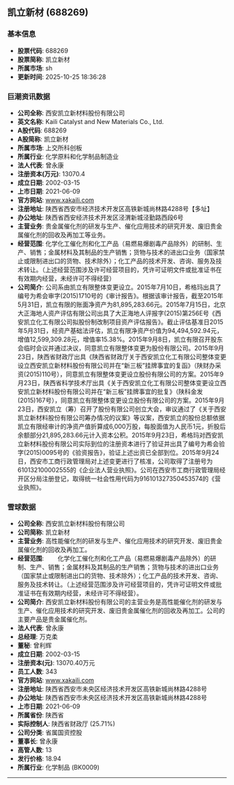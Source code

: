## 凯立新材 (688269)

### 基本信息

- **股票代码**: 688269
- **股票简称**: 凯立新材
- **所属市场**: sh
- **更新时间**: 2025-10-25 18:36:28

### 巨潮资讯数据

- **公司全称**: 西安凯立新材料股份有限公司
- **英文名称**: Kaili Catalyst and New Materials Co., Ltd.
- **A股代码**: 688269
- **A股简称**: 凯立新材
- **所属市场**: 上交所科创板
- **所属行业**: 化学原料和化学制品制造业
- **法人代表**: 曾永康
- **注册资本(万元)**: 13070.4
- **成立日期**: 2002-03-15
- **上市日期**: 2021-06-09
- **官方网站**: www.xakaili.com
- **注册地址**: 陕西省西安市经济技术开发区高铁新城尚林路4288号【多址】
- **办公地址**: 陕西省西安经济技术开发区泾渭新城泾勤路西段6号
- **主营业务**: 贵金属催化剂的研发与生产、催化应用技术的研究开发、废旧贵金属催化剂的回收及再加工等业务。
- **经营范围**: 化学化工催化剂和化工产品（易燃易爆剧毒产品除外）的研制、生产、销售；金属材料及其制品的生产销售；货物与技术的进出口业务（国家禁止或限制进出口的货物、技术除外）；化工产品的技术开发、咨询、服务及技术转让。（上述经营范围涉及许可经营项目的，凭许可证明文件或批准证书在有效期内经营，未经许可不得经营）
- **公司简介**: 公司系由凯立有限整体变更设立。2015年7月10日，希格玛出具了编号为希会审字(2015)1710号的《审计报告》。根据该审计报告，截至2015年5月31日，凯立有限的账面净资产为81,895,283.66元。2015年7月15日，北京大正海地人资产评估有限公司出具了大正海地人评报字(2015)第256E号《西安凯立化工有限公司拟股份制改制项目资产评估报告》。截止评估基准日2015年5月31日，经资产基础法评估，凯立有限净资产价值为94,494,592.94元，增值12,599,309.28元，增值率15.38%。2015年9月8日，凯立有限召开股东会临时会议并通过决议，同意凯立有限整体变更为股份有限公司。2015年9月23日，陕西省财政厅出具《陕西省财政厅关于西安凯立化工有限公司整体变更设立西安凯立新材料股份有限公司并在“新三板”挂牌事宜的复函》（陕财办采资(2015)110号），同意凯立有限整体变更设立股份有限公司的方案。2015年9月23日，陕西省科学技术厅出具《关于西安凯立化工有限公司整体变更设立西安凯立新材料股份有限公司并在“新三板”挂牌事宜的批复》（陕科金发(2015)167号），同意凯立有限整体变更设立股份有限公司的方案。2015年9月23日，西安凯立（筹）召开了股份有限公司创立大会，审议通过了《关于西安凯立新材料股份有限公司筹办情况的议案》等议案，西安凯立的股份总额依据凯立有限经审计的净资产值折算成6,000万股，每股面值为人民币1元，折股后余额部分21,895,283.66元计入资本公积。2015年9月23日，希格玛对西安凯立新材料股份有限公司实际到位的注册资本进行了验证并出具了编号为希会验字(2015)0095号的《验资报告》，验证上述出资已全部到位。2015年9月24日，西安市工商行政管理局对上述变更进行了核准，公司取得了注册号为610132100002555的《企业法人营业执照》。公司在西安市工商行政管理局经开区分局注册登记，取得统一社会性用代码为916101327350453574的《营业执照》。

### 雪球数据

- **公司全称**: 西安凯立新材料股份有限公司
- **公司简称**: 凯立新材
- **主营业务**: 高性能催化剂的研发与生产、催化应用技术的研究开发、废旧贵金属催化剂的回收及再加工。
- **经营范围**: 　　化学化工催化剂和化工产品（易燃易爆剧毒产品除外）的研制、生产、销售；金属材料及其制品的生产销售；货物与技术的进出口业务（国家禁止或限制进出口的货物、技术除外）；化工产品的技术开发、咨询、服务及技术转让。（上述经营范围涉及许可经营项目的，凭许可证明文件或批准证书在有效期内经营，未经许可不得经营）。
- **公司简介**: 西安凯立新材料股份有限公司的主营业务是高性能催化剂的研发与生产、催化应用技术的研究开发、废旧贵金属催化剂的回收及再加工。公司的主要产品是贵金属催化剂。
- **法人代表**: 曾永康
- **总经理**: 万克柔
- **董秘**: 曾利辉
- **成立日期**: 2002-03-15
- **注册资本(元)**: 13070.40万元
- **员工人数**: 343
- **官方网站**: www.xakaili.com
- **注册地址**: 陕西省西安市未央区经济技术开发区高铁新城尚林路4288号
- **办公地址**: 陕西省西安市未央区经济技术开发区高铁新城尚林路4288号
- **上市日期**: 2021-06-09
- **所属省份**: 陕西省
- **实际控制人**: 陕西省财政厅 (25.71%)
- **公司分类**: 省属国资控股
- **董事长**: 曾永康
- **高管人数**: 13
- **发行价格**: 18.94
- **所属行业**: 化学制品 (BK0009)

---
